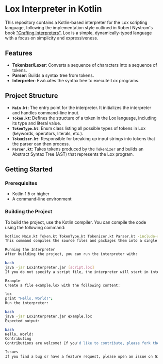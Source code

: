 # Lox Interpreter in Kotlin

This repository contains a Kotlin-based interpreter for the Lox scripting language, following the implementation style outlined in Robert Nystrom's book ["Crafting Interpreters"](http://craftinginterpreters.com/). Lox is a simple, dynamically-typed language with a focus on simplicity and expressiveness.

## Features

- **Tokenizer/Lexer**: Converts a sequence of characters into a sequence of tokens.
- **Parser**: Builds a syntax tree from tokens.
- **Interpreter**: Evaluates the syntax tree to execute Lox programs.

## Project Structure

- **`Main.kt`**: The entry point for the interpreter. It initializes the interpreter and handles command-line input.
- **`Token.kt`**: Defines the structure of a token in the Lox language, including its type and literal value.
- **`TokenType.kt`**: Enum class listing all possible types of tokens in Lox (keywords, operators, literals, etc.).
- **`Tokenizer.kt`**: Responsible for breaking up input strings into tokens that the parser can then process.
- **`Parser.kt`**: Takes tokens produced by the `Tokenizer` and builds an Abstract Syntax Tree (AST) that represents the Lox program.

## Getting Started

### Prerequisites

- Kotlin 1.5 or higher
- A command-line environment

### Building the Project

To build the project, use the Kotlin compiler. You can compile the code using the following command:

```bash
kotlinc Main.kt Token.kt TokenType.kt Tokenizer.kt Parser.kt -include-runtime -d LoxInterpreter.jar
This command compiles the source files and packages them into a single executable JAR file.

Running the Interpreter
After building the project, you can run the interpreter with:

bash
java -jar LoxInterpreter.jar [script.lox]
If you do not specify a script file, the interpreter will start in interactive mode, allowing you to enter Lox code directly.

Example
Create a file example.lox with the following content:

lox
print "Hello, World!";
Run the interpreter:

bash
java -jar LoxInterpreter.jar example.lox
Expected output:

bash
Hello, World!
Contributing
Contributions are welcome! If you'd like to contribute, please fork the repository and make changes as you'd like. Pull requests are warmly welcome.

Issues
If you find a bug or have a feature request, please open an issue on GitHub.
